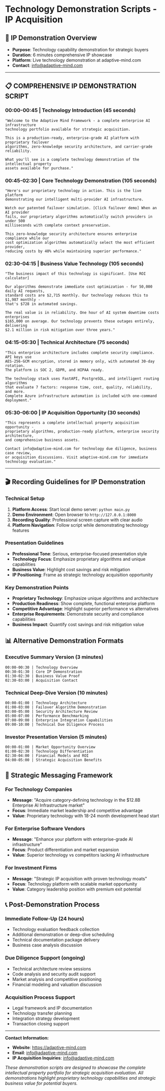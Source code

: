 # Technology Demonstration Scripts - IP Acquisition

## 🎯 IP Demonstration Overview
- **Purpose**: Technology capability demonstration for strategic buyers
- **Duration**: 6 minutes comprehensive IP showcase
- **Platform**: Live technology demonstration at adaptive-mind.com
- **Contact**: info@adaptive-mind.com

---

## 📋 COMPREHENSIVE IP DEMONSTRATION SCRIPT

### 00:00-00:45 | Technology Introduction (45 seconds)
```
"Welcome to the Adaptive Mind Framework - a complete enterprise AI infrastructure 
technology portfolio available for strategic acquisition.

This is a production-ready, enterprise-grade AI platform with proprietary failover 
algorithms, zero-knowledge security architecture, and carrier-grade reliability.

What you'll see is a complete technology demonstration of the intellectual property 
assets available for purchase."
```

### 00:45-02:30 | Core Technology Demonstration (105 seconds)
```
"Here's our proprietary technology in action. This is the live platform 
demonstrating our intelligent multi-provider AI infrastructure.

Watch our patented failover simulation. [Click failover demo] When an AI provider 
fails, our proprietary algorithms automatically switch providers in under 500 
milliseconds with complete context preservation.

This zero-knowledge security architecture ensures enterprise compliance while our 
cost optimization algorithms automatically select the most efficient provider, 
reducing costs by 40% while maintaining superior performance."
```

### 02:30-04:15 | Business Value Technology (105 seconds)
```
"The business impact of this technology is significant. [Use ROI calculator]

Our algorithms demonstrate immediate cost optimization - for 50,000 daily AI requests, 
standard costs are $2,715 monthly. Our technology reduces this to $1,987 monthly - 
that's $728 in automated savings.

The real value is in reliability. One hour of AI system downtime costs enterprises 
$165,000 on average. Our technology prevents these outages entirely, delivering 
$2.1 million in risk mitigation over three years."
```

### 04:15-05:30 | Technical Architecture (75 seconds)
```
"This enterprise architecture includes complete security compliance. API keys use 
AES-256-GCM encryption, stored in memory only, with automated 30-day rotation. 
The platform is SOC 2, GDPR, and HIPAA ready.

The technology stack uses FastAPI, PostgreSQL, and intelligent routing algorithms 
that evaluate 7 factors: response time, cost, quality, reliability, and more. 
Complete Azure infrastructure automation is included with one-command deployment."
```

### 05:30-06:00 | IP Acquisition Opportunity (30 seconds)
```
"This represents a complete intellectual property acquisition opportunity - 
proprietary algorithms, production-ready platform, enterprise security architecture, 
and comprehensive business assets.

Contact info@adaptive-mind.com for technology due diligence, business case review, 
or acquisition discussions. Visit adaptive-mind.com for immediate technology evaluation."
```

---

## 🎬 Recording Guidelines for IP Demonstration

### **Technical Setup**
1. **Platform Access**: Start local demo server: `python main.py`
2. **Demo Environment**: Open browser to `http://127.0.0.1:8000`
3. **Recording Quality**: Professional screen capture with clear audio
4. **Platform Navigation**: Follow script while demonstrating technology features

### **Presentation Guidelines**
- **Professional Tone**: Serious, enterprise-focused presentation style
- **Technology Focus**: Emphasize proprietary algorithms and unique capabilities
- **Business Value**: Highlight cost savings and risk mitigation
- **IP Positioning**: Frame as strategic technology acquisition opportunity

### **Key Demonstration Points**
- **Proprietary Technology**: Emphasize unique algorithms and architecture
- **Production Readiness**: Show complete, functional enterprise platform
- **Competitive Advantage**: Highlight superior performance vs alternatives
- **Enterprise Requirements**: Demonstrate security and compliance capabilities
- **Business Impact**: Quantify cost savings and risk mitigation value

## 📊 Alternative Demonstration Formats

### **Executive Summary Version (3 minutes)**
```
00:00-00:30 | Technology Overview
00:30-01:30 | Core IP Demonstration  
01:30-02:30 | Business Value Proof
02:30-03:00 | Acquisition Contact
```

### **Technical Deep-Dive Version (10 minutes)**
```
00:00-01:00 | Technology Architecture
01:00-03:00 | Failover Algorithm Demonstration
03:00-05:00 | Security Architecture Review
05:00-07:00 | Performance Benchmarking
07:00-09:00 | Enterprise Integration Capabilities
09:00-10:00 | Technical Due Diligence Process
```

### **Investor Presentation Version (5 minutes)**
```
00:00-01:00 | Market Opportunity Overview
01:00-02:30 | Technology Differentiation
02:30-04:00 | Financial Models and ROI
04:00-05:00 | Strategic Acquisition Benefits
```

## 🎯 Strategic Messaging Framework

### **For Technology Companies**
- **Message**: "Acquire category-defining technology in the $12.8B Enterprise AI Infrastructure market"
- **Focus**: Immediate market leadership and competitive advantage
- **Value**: Proprietary technology with 18-24 month development head start

### **For Enterprise Software Vendors**
- **Message**: "Enhance your platform with enterprise-grade AI infrastructure"
- **Focus**: Product differentiation and market expansion
- **Value**: Superior technology vs competitors lacking AI infrastructure

### **For Investment Firms**
- **Message**: "Strategic IP acquisition with proven technology moats"
- **Focus**: Technology platform with scalable market opportunity
- **Value**: Category leadership position with premium exit potential

## 📞 Post-Demonstration Process

### **Immediate Follow-Up (24 hours)**
- Technology evaluation feedback collection
- Additional demonstration or deep-dive scheduling
- Technical documentation package delivery
- Business case analysis discussion

### **Due Diligence Support (ongoing)**
- Technical architecture review sessions
- Code analysis and security audit support
- Market analysis and competitive positioning
- Financial modeling and valuation discussion

### **Acquisition Process Support**
- Legal framework and IP documentation
- Technology transfer planning
- Integration strategy development
- Transaction closing support

---

**Contact Information:**
- **Website**: https://adaptive-mind.com
- **Email**: info@adaptive-mind.com
- **IP Acquisition Inquiries**: info@adaptive-mind.com

*These demonstration scripts are designed to showcase the complete intellectual property portfolio for strategic acquisition evaluation. All demonstrations highlight proprietary technology capabilities and strategic business value for potential buyers.*